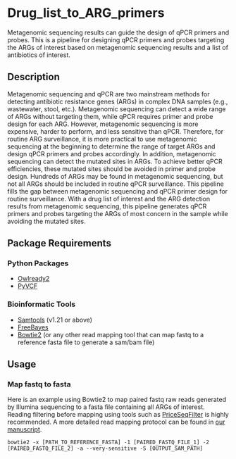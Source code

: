 # Drug_list_to_ARG_primers
Metagenomic sequencing results can guide the design of qPCR primers and probes. This is a pipeline for designing qPCR primers and probes targeting the ARGs of interest based on metagenomic sequencing results and a list of antibiotics of interest. 

## Description
Metagenomic sequencing and qPCR are two mainstream methods for detecting antibiotic resistance genes (ARGs) in complex DNA samples (e.g., wastewater, stool, etc.). Metagenomic sequencing can detect a wide range of ARGs without targeting them, while qPCR requires primer and probe design for each ARG. However, metagenomic sequencing is more expensive, harder to perform, and less sensitive than qPCR. Therefore, for routine ARG surveillance, it is more practical to use metagenomic sequencing at the beginning to determine the range of target ARGs and design qPCR primers and probes accordingly. In addition, metagenomic sequencing can detect the mutated sites in ARGs. To achieve better qPCR efficiencies, these mutated sites should be avoided in primer and probe design. Hundreds of ARGs may be found in metagenomic sequencing, but not all ARGs should be included in routine qPCR surveillance. This pipeline fills the gap between metagenomic sequencing and qPCR primer design for routine surveillance. With a drug list of interest and the ARG detection results from metagenomic sequencing, this pipeline generates qPCR primers and probes targeting the ARGs of most concern in the sample while avoiding the mutated sites.

## Package Requirements
### Python Packages  
* [Owlready2](https://github.com/pwin/owlready2)  
* [PyVCF](https://github.com/jamescasbon/PyVCF)  
### Bioinformatic Tools  
* [Samtools](https://www.htslib.org/) (v1.21 or above)  
* [FreeBayes](https://github.com/freebayes/freebayes)  
* [Bowtie2](https://github.com/BenLangmead/bowtie2) (or any other read mapping tool that can map fastq to a reference fasta file to generate a sam/bam file)   

## Usage
### Map fastq to fasta  
Here is an example using Bowtie2 to map paired fastq raw reads generated by Illumina sequencing to a fasta file containing all ARGs of interest. Reading filtering before mapping using tools such as [PriceSeqFilter](https://derisilab.ucsf.edu/software/price/) is highly recommended. A more detailed read mapping protocol can be found in [our manuscript](https://www.biorxiv.org/content/10.1101/2024.07.30.605462v1.abstract).
```
bowtie2 -x [PATH_TO_REFERENCE_FASTA] -1 [PAIRED_FASTQ_FILE_1] -2 [PAIRED_FASTQ_FILE_2] -a --very-sensitive -S [OUTPUT_SAM_PATH]
```

